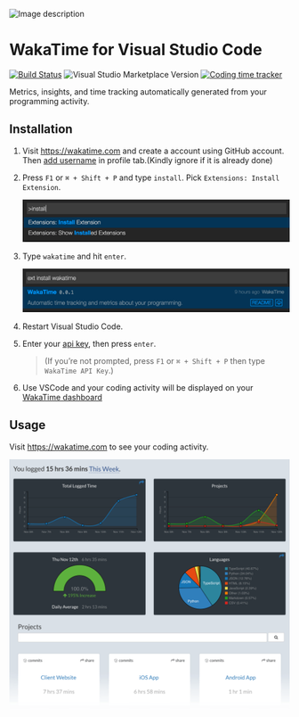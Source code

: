 ![Image description](https://i1.faceprep.in/ProGrad/face-logo-resized.png)

# WakaTime for Visual Studio Code

[![Build Status](https://travis-ci.com/wakatime/vscode-wakatime.png?branch=master)](https://travis-ci.com/wakatime/vscode-wakatime)
![Visual Studio Marketplace Version](https://img.shields.io/visual-studio-marketplace/v/WakaTime.vscode-wakatime.png?label=Visual%20Studio%20Marketplace)
[![Coding time tracker](https://wakatime.com/badge/github/wakatime/vscode-wakatime.png?branch=master)](https://wakatime.com/badge/github/wakatime/vscode-wakatime)

Metrics, insights, and time tracking automatically generated from your programming activity.

## Installation

1. Visit https://wakatime.com and create a account using GitHub account. Then [add username](https://wakatime.com/settings/profile) in profile tab.(Kindly ignore if it is already done)

2. Press `F1` or `⌘ + Shift + P` and type `install`. Pick `Extensions: Install Extension`.

    ![type install](./images/type-install.png)
3. Type `wakatime` and hit `enter`.

    ![type wakatime](./images/type-wakatime.png)

4. Restart Visual Studio Code.

5. Enter your [api key](https://wakatime.com/settings?apikey=true), then press `enter`.

    > (If you’re not prompted, press `F1` or `⌘ + Shift + P` then type `WakaTime API Key`.)

6. Use VSCode and your coding activity will be displayed on your [WakaTime dashboard](https://wakatime.com)


## Usage

Visit https://wakatime.com to see your coding activity.

![Project Overview](./images/Screen-Shot-2016-03-21.png)

